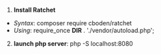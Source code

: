 1. **Install Ratchet**
* *Syntax*: composer require cboden/ratchet
* *Using*: require_once __DIR__ . './vendor/autoload.php';
2. **launch php server**: php -S localhost:8080